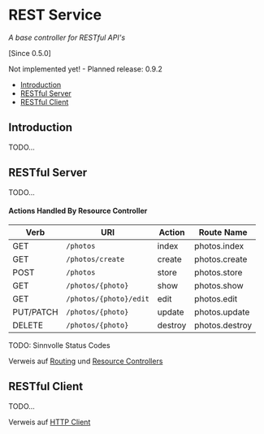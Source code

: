 # REST Service

_A base controller for RESTful API's_

[Since 0.5.0]

<i class="fa fa-wrench fa-2x" aria-hidden="true"></i> Not implemented yet! - Planned release: 0.9.2

- [Introduction](#introduction)
- [RESTful Server](#server)
- [RESTful Client](#client)

<a name="introduction"></a>
## Introduction

TODO...

<a name="server"></a>
## RESTful Server

TODO...

#### Actions Handled By Resource Controller

Verb      | URI                    | Action       | Route Name
----------|------------------------|--------------|---------------------
GET       | `/photos`              | index        | photos.index
GET       | `/photos/create`       | create       | photos.create
POST      | `/photos`              | store        | photos.store
GET       | `/photos/{photo}`      | show         | photos.show
GET       | `/photos/{photo}/edit` | edit         | photos.edit
PUT/PATCH | `/photos/{photo}`      | update       | photos.update
DELETE    | `/photos/{photo}`      | destroy      | photos.destroy

TODO:
Sinnvolle Status Codes 

Verweis auf [Routing](routing#http-method) und
[Resource Controllers](controllers#resource)

<a name="client"></a>
## RESTful Client

TODO...

Verweis auf [HTTP Client](httpclient)

